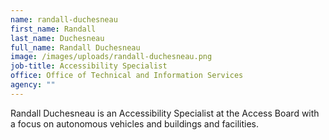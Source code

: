 ```yaml
---
name: randall-duchesneau
first_name: Randall
last_name: Duchesneau
full_name: Randall Duchesneau
image: /images/uploads/randall-duchesneau.png
job-title: Accessibility Specialist
office: Office of Technical and Information Services
agency: ""
---
```

Randall Duchesneau is an Accessibility Specialist at the Access Board with a focus on autonomous vehicles and buildings and facilities. 

